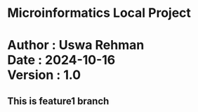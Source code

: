 # Microinformatics Local Project <br>
Author : Uswa Rehman <br>
Date : 2024-10-16 <br>
Version : 1.0 <br>
=====================================
## This is feature1 branch